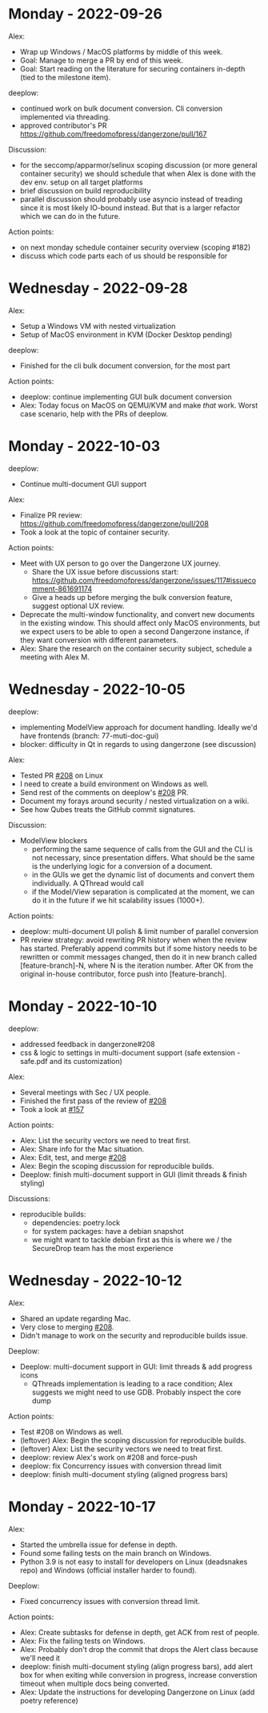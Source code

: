 # Monday - 2022-09-26

Alex:
* Wrap up Windows / MacOS platforms by middle of this week.
* Goal: Manage to merge a PR by end of this week.
* Goal: Start reading on the literature for securing containers in-depth (tied to the milestone item).

deeplow:
  * continued work on bulk document conversion. Cli conversion implemented via threading.
  * approved contributor's PR https://github.com/freedomofpress/dangerzone/pull/167

Discussion:
  - for the seccomp/apparmor/selinux scoping discussion (or more general container security) we should schedule that when Alex is done with the dev env. setup on all target platforms
  - brief discussion on build reproducibility
  - parallel discussion should probably use asyncio instead of treading since it is most likely IO-bound instead. But that is a larger refactor which we can do in the future.

Action points:
  - on next monday schedule container security overview (scoping #182)
  - discuss which code parts each of us should be responsible for

# Wednesday - 2022-09-28

Alex:
* Setup a Windows VM with nested virtualization
* Setup of MacOS environment in KVM (Docker Desktop pending)

deeplow:
* Finished for the cli bulk document conversion, for the most part

Action points:
* deeplow: continue implementing GUI bulk document conversion
* Alex: Today focus on MacOS on QEMU/KVM and make *that* work. Worst case scenario, help with the PRs of deeplow.

# Monday - 2022-10-03

deeplow:
 * Continue multi-document GUI support

Alex:
* Finalize PR review: https://github.com/freedomofpress/dangerzone/pull/208
* Took a look at the topic of container security.

Action points:
* Meet with UX person to go over the Dangerzone UX journey.
  - Share the UX issue before discussions start: https://github.com/freedomofpress/dangerzone/issues/117#issuecomment-861691174
  - Give a heads up before merging the bulk conversion feature, suggest optional UX review.
* Deprecate the multi-window functionality, and convert new documents in the existing window. This should affect only MacOS environments, but we expect users to be able to open a second Dangerzone instance, if they want conversion with different parameters.
* Alex: Share the research on the container security subject, schedule a meeting with Alex M.

# Wednesday - 2022-10-05

deeplow:
* implementing ModelView approach for document handling. Ideally we'd have frontends (branch: 77-muti-doc-gui)
* blocker: difficulty in Qt in regards to using dangerzone (see discussion)

Alex:
* Tested PR [#208](https://github.com/freedomofpress/dangerzone/pull/208) on Linux
* I need to create a build environment on Windows as well.
* Send rest of the comments on deeplow's [#208](https://github.com/freedomofpress/dangerzone/pull/208) PR.
* Document my forays around security / nested virtualization on a wiki.
* See how Qubes treats the GitHub commit signatures.

Discussion:
- ModelView blockers
  - performing the same sequence of calls from the GUI and the CLI is not necessary, since presentation differs. What should be the same is the underlying logic for a conversion of a document.
  - in the GUIs we get the dynamic list of documents and convert them individually. A QThread would call
  - if the Model/View separation is complicated at the moment, we can do it in the future if we hit scalability issues (1000+).

Action points:
* deeplow: multi-document UI polish & limit number of parallel conversion
* PR review strategy: avoid rewriting PR history when when the review has started. Preferably append commits but if some history needs to be rewritten or commit messages changed, then do it in new branch called [feature-branch]-N, where N is the iteration number. After OK from the original in-house contributor, force push into [feature-branch].

# Monday - 2022-10-10

deeplow:
* addressed feedback in dangerzone#208
* css & logic to settings in multi-document support (safe extension -safe.pdf and its customization)

Alex:
* Several meetings with Sec / UX people.
* Finished the first pass of the review of [#208](https://github.com/freedomofpress/dangerzone/pull/208)
* Took a look at [#157](https://github.com/freedomofpress/dangerzone/issues/157)

Action points:
* Alex: List the security vectors we need to treat first.
* Alex: Share info for the Mac situation.
* Alex: Edit, test, and merge [#208](https://github.com/freedomofpress/dangerzone/pull/208)
* Alex: Begin the scoping discussion for reproducible builds.
* Deeplow: finish multi-document support in GUI (limit threads & finish styling)

Discussions:
* reproducible builds:
  * dependencies: poetry.lock
  * for system packages: have a debian snapshot
  * we might want to tackle debian first as this is where we / the SecureDrop team has the most experience

# Wednesday - 2022-10-12

Alex:
* Shared an update regarding Mac.
* Very close to merging [#208](https://github.com/freedomofpress/dangerzone/pull/208).
* Didn't manage to work on the security and reproducible builds issue.

Deeplow:
  * Deeplow: multi-document support in GUI: limit threads & add progress icons
    * QThreads implementation is leading to a race condition; Alex suggests we might need to use GDB. Probably inspect the core dump

Action points:
  * Test #208 on Windows as well.
  * (leftover) Alex: Begin the scoping discussion for reproducible builds.
  * (leftover) Alex: List the security vectors we need to treat first.
  * deeplow: review Alex's work on #208 and force-push
  * deeplow: fix Concurrency issues with conversion thread limit
  * deeplow: finish multi-document styling (aligned progress bars)

# Monday - 2022-10-17

Alex:
* Started the umbrella issue for defense in depth.
* Found some failing tests on the main branch on Windows.
* Python 3.9 is not easy to install for developers on Linux (deadsnakes repo)
  and Windows (official installer harder to found).

Deeplow:
* Fixed concurrency issues with conversion thread limit.

Action points:
* Alex: Create subtasks for defense in depth, get ACK from rest of people.
* Alex: Fix the failing tests on Windows.
* Alex: Probably don't drop the commit that drops the Alert class because we'll
  need it
* deeplow: finish multi-document styling (align progress bars), add alert box
  for when exiting while conversion in progress, increase converstion timeout
  when multiple docs being converted.
* Alex: Update the instructions for developing Dangerzone on Linux (add poetry
  reference)
